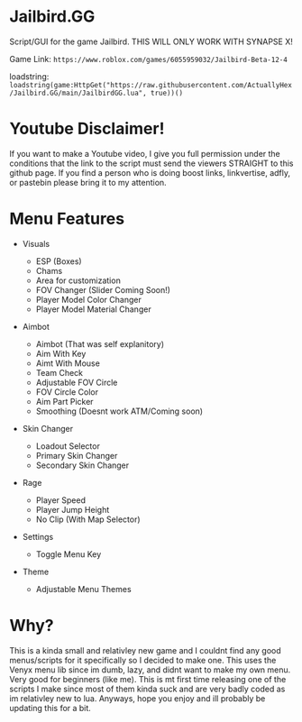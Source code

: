 # Jailbird.GG
Script/GUI for the game Jailbird. THIS WILL ONLY WORK WITH SYNAPSE X!

Game Link: `https://www.roblox.com/games/6055959032/Jailbird-Beta-12-4`

loadstring:
`loadstring(game:HttpGet("https://raw.githubusercontent.com/ActuallyHex/Jailbird.GG/main/JailbirdGG.lua", true))()`

# Youtube Disclaimer!
If you want to make a Youtube video, I give you full permission under the conditions that the link to the script must send the viewers STRAIGHT to this github page. If you find a person who is doing boost links, linkvertise, adfly, or pastebin please bring it to my attention.



# Menu Features

* Visuals
  * ESP (Boxes)
  * Chams
  * Area for customization
  * FOV Changer (Slider Coming Soon!)
  * Player Model Color Changer
  * Player Model Material Changer
  
* Aimbot
  * Aimbot (That was self explanitory)
  * Aim With Key
  * Aimt With Mouse
  * Team Check
  * Adjustable FOV Circle
  * FOV Circle Color
  * Aim Part Picker
  * Smoothing (Doesnt work ATM/Coming soon)
* Skin Changer
  * Loadout Selector
  * Primary Skin Changer
  * Secondary Skin Changer
* Rage
  * Player Speed
  * Player Jump Height
  * No Clip (With Map Selector)
* Settings
  * Toggle Menu Key
* Theme
  * Adjustable Menu Themes


# Why?

This is a kinda small and relativley new game and I couldnt find any good menus/scripts for it specifically so I decided to make one. This uses the Venyx menu lib since im dumb, lazy, and didnt want to make my own menu. Very good for beginners (like me). This is mt first time releasing one of the scripts I make since most of them kinda suck and are very badly coded as im relativley new to lua. Anyways, hope you enjoy and ill probably be updating this for a bit.
